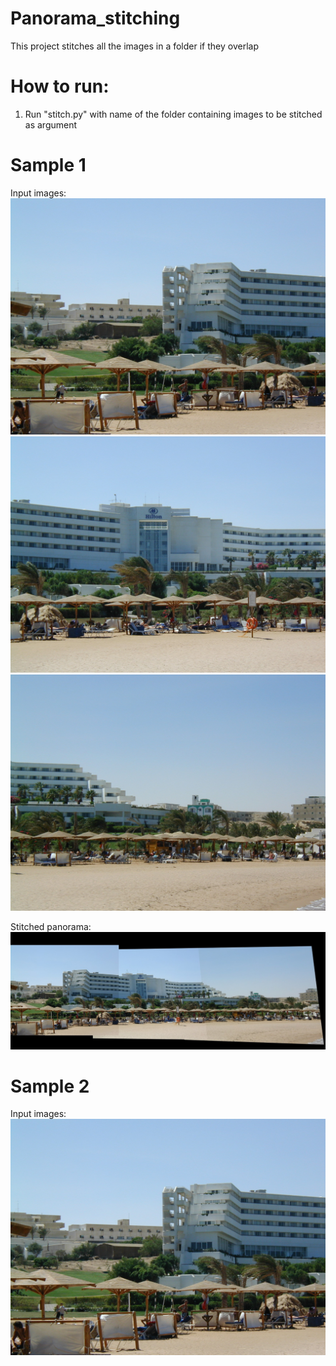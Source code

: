 # Panorama_stitching
This project stitches all the images in a folder if they overlap

# How to run:

1. Run "stitch.py" with name of the folder containing images to be stitched as argument

# Sample 1

Input images:
![input_hotel.jpg](extra1/1.jpg)
![input_hotel.jpg](extra1/2.jpg)
![input_hotel.jpg](extra1/3.jpg)

Stitched panorama:
![input_hotel.jpg](extra1/panoramaf.jpg)

# Sample 2

Input images:
![input_hotel.jpg](extra1/1.jpg)
